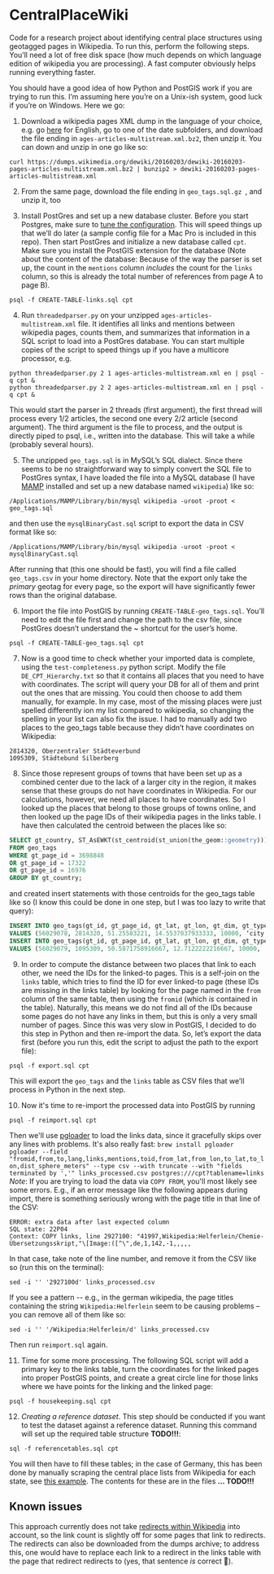 # CentralPlaceWiki

Code for a research project about identifying central place structures using geotagged pages in Wikipedia. To run this, perform the following steps. You’ll need a lot of free disk space (how much depends on which language edition of wikipedia you are processing). A fast computer obviously helps running everything faster.

You should have a good idea of how Python and PostGIS work if you are trying to run this. I’m assuming here you’re on a Unix-ish system, good luck if you’re on Windows. Here we go:

1. Download a wikipedia pages XML dump in the language of your choice, e.g. go [here](https://dumps.wikimedia.org/enwiki/) for English, go to one of the date subfolders, and download the file ending in `ages-articles-multistream.xml.bz2`, then unzip it. You can down and unzip in one go like so:
  ```
  curl https://dumps.wikimedia.org/dewiki/20160203/dewiki-20160203-pages-articles-multistream.xml.bz2 | bunzip2 > dewiki-20160203-pages-articles-multistream.xml
  ```

2. From the same page, download the file ending in `geo_tags.sql.gz `, and unzip it, too

3. Install PostGres and set up a new database cluster. Before you start Postgres, make sure to [tune the configuration](https://wiki.postgresql.org/wiki/Tuning_Your_PostgreSQL_Server). This will speed things up that we’ll do later (a sample config file for a Mac Pro is included in this repo). Then start PostGres and initialize a new database called `cpt`. Make sure you install the PostGIS extension for the database (Note about the content of the database: Because of the way the parser is set up, the count in the `mentions` column *includes* the count for the `links` column, so this is already the total number of references from page A to page B).
  ```
  psql -f CREATE-TABLE-links.sql cpt
  ```
4. Run `threadedparser.py` on your unzipped `ages-articles-multistream.xml` file. It identifies all links and mentions between wikipedia pages, counts them, and summarizes that information in a SQL script to load into a PostGres database. You can start multiple copies of the script to speed things up if you have a multicore processor, e.g.
  ```
  python threadedparser.py 2 1 ages-articles-multistream.xml en | psql -q cpt &
  python threadedparser.py 2 2 ages-articles-multistream.xml en | psql -q cpt &
  ```
This would start the parser in 2 threads (first argument), the first thread will process every 1/2 articles, the second one every 2/2 article (second argument). The third argument is the file to process, and the output is directly piped to psql, i.e., written into the database. This will take a while (probably several hours).

5. The unzipped `geo_tags.sql` is in MySQL’s SQL dialect. Since there seems to be no straightforward way to simply convert the SQL file to PostGres syntax, I have loaded the file into a MySQL database (I have [MAMP](https://www.mamp.info/en/) installed and set up a new database named `wikipedia`) like so:
  ```
  /Applications/MAMP/Library/bin/mysql wikipedia -uroot -proot < geo_tags.sql
  ```
  and then use the `mysqlBinaryCast.sql` script to export the data in CSV format like so:
  ```
  /Applications/MAMP/Library/bin/mysql wikipedia -uroot -proot < mysqlBinaryCast.sql
  ```
After running that (this one should be fast), you will find a file called `geo_tags.csv` in your home directory. Note that the export only take the *primary* geotag for every page, so the export will have significantly fewer rows than the original database.

6. Import the file into PostGIS by running `CREATE-TABLE-geo_tags.sql`. You’ll need to edit the file first and change the path to the csv file, since PostGres doesn’t understand the ~ shortcut for the user’s home.
  ```
  psql -f CREATE-TABLE-geo_tags.sql cpt
  ```

7. Now is a good time to check whether your imported data is complete, using the `test-completeness.py` python script. Modify the file `DE_CPT_Hierarchy.txt` so that it contains all places that you need to have with coordinates. The script will query your DB for all of them and print out the ones that are missing. You could then choose to add them manually, for example. In my case, most of the missing places were just spelled differently ion my list compared to wikipedia, so changing the spelling in your list can also fix the issue. I had to manually add two places to the geo_tags table because they didn’t have coordinates on Wikipedia:
  ```
  2814320, Oberzentraler Städteverbund
  1095309, Städtebund Silberberg
  ```

8. Since those represent groups of towns that have been set up as  a combined center due to the lack of a larger city in the region, it makes sense that these groups do not have coordinates in Wikipedia. For our calculations, however, we need all places to have coordinates. So I looked up the places that belong to those groups of towns online, and then looked up the page IDs of their wikipedia pages in the links table. I have then calculated the centroid between the places like so:
  ```SQL
  SELECT gt_country, ST_AsEWKT(st_centroid(st_union(the_geom::geometry))) as geom
  FROM geo_tags
  WHERE gt_page_id = 3698848
  OR gt_page_id = 17322
  OR gt_page_id = 16976
  GROUP BY gt_country;
  ```
and created insert statements with those centroids for the geo_tags table like so (I know this could be done in one step, but I was too lazy to write that query):
  ```SQL
  INSERT INTO geo_tags(gt_id, gt_page_id, gt_lat, gt_lon, gt_dim, gt_type, gt_name, gt_country, gt_region, the_geom)
  VALUES (56029078, 2814320, 51.25583221, 14.5537037933333, 10000, ‘city’, ‘Oberzentraler Städteverbund’, ‘DE’, ‘SN’, ST_GeomFromText(‘POINT(14.5537037933333 51.25583221)’, 4326));
  INSERT INTO geo_tags(gt_id, gt_page_id, gt_lat, gt_lon, gt_dim, gt_type, gt_name, gt_country, gt_region, the_gom)
  VALUES (56029079, 1095309, 50.5871758916667, 12.7122222216667, 10000, ‘city’, ‘Städtebund Silberberg’, ‘DE’, ‘SN’, ST_GeomFromText(‘POINT(12.7122222216667 50.5871758916667)’, 4326));
  ```

9. In order to compute the distance between two places that link to each other, we need the IDs for the linked-to pages. This is a self-join on the `links` table, which tries to find the ID for ever linked-to page (these IDs are missing in the links table) by looking for the page named in the `from` column of the same table, then using the `fromid` (which _is_ contained in the table). Naturally, this means we do not find all of the IDs because some pages do not have any links in them, but this is only a very small number of pages. Since this was very slow in PostGIS, I decided to do this step in Python and then re-import the data. So, let’s export the data first (before you run this, edit the script to adjust the path to the export file):
  ```
  psql -f export.sql cpt
  ```
This will export the `geo_tags` and the `links` table as CSV files that we’ll process in Python in the next step.

10. Now it's time to re-import the processed data into PostGIS by running
  ```
  psql -f reimport.sql cpt
  ```
Then we'll use [pgloader](http://pgloader.io) to load the links data, since it gracefully skips over any lines with problems. It's also really fast:
    ```
    brew install pgloader
    pgloader --field "fromid,from,to,lang,links,mentions,toid,from_lat,from_lon,to_lat,to_lon,dist_sphere_meters" --type csv --with truncate --with "fields terminated by ','" links_processed.csv postgres:///cpt?tablename=links
    ```    
_Note_: If you are trying to load the data via `COPY FROM`, you'll most likely see some errors. E.g., if an error message like the following appears during import, there is something seriously wrong with the page title in that line of the CSV:
  ```
  ERROR: extra data after last expected column
  SQL state: 22P04
  Context: COPY links, line 2927100: "41997,Wikipedia:Helferlein/Chemie-Übersetzungsskript,"\[Image:([^\",de,1,142,-1,,,,,
  ```
In that case, take note of the line number, and remove it from the CSV like so (run this on the terminal):
  ```
  sed -i '' '2927100d' links_processed.csv
  ```
If you see a pattern -- e.g., in the german wikipedia, the page titles containing the string `Wikipedia:Helferlein` seem to be causing problems – you can remove all of them like so:
  ```
  sed -i '' '/Wikipedia:Helferlein/d' links_processed.csv
  ```
Then run `reimport.sql` again.

11. Time for some more processing. The following SQL script will add a primary key to the links table, turn the coordinates for the linked pages into proper PostGIS points, and create a great circle line for those links where we have points for the linking and the linked page:
  ```
  psql -f housekeeping.sql cpt
  ```

12. *Creating a reference dataset*. This step should be conducted if you want to test the dataset against a reference dataset. Running this command will set up the required table structure **TODO!!!**:
  ```
  sql -f referencetables.sql cpt
  ```
You will then have to fill these tables; in the case of Germany, this has been done by manually scraping the central place lists from Wikipedia for each state, see [this example](https://de.wikipedia.org/wiki/Liste_der_Ober-_und_Mittelzentren_in_Schleswig-Holstein). The contents for these are in the files **… TODO!!!**

## Known issues

This approach currently does not take [redirects within Wikipedia](https://en.wikipedia.org/wiki/Wikipedia:Redirect) into account, so the link count is slightly off for some pages that link to redirects. The redirects can also be downloaded from the dumps archive; to address this, one would have to replace each link to a redirect in the links table with the page that redirect redirects to (yes, that sentence *is* correct 😬).
